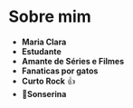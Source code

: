 # Sobre mim
- **Maria Clara**
- **Estudante**
- **Amante de Séries e Filmes**
- **Fanaticas por gatos**
- **Curto Rock** :+1:
- **:snake:Sonserina**

<!---
mariaclara1202/mariaclara1202 is a ✨ special ✨ repository because its `README.md` (this file) appears on your GitHub profile.
You can click the Preview link to take a look at your changes.
--->
